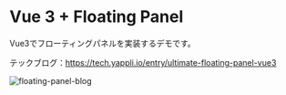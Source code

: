 # Vue 3 + Floating Panel

Vue3でフローティングパネルを実装するデモです。

テックブログ：https://tech.yappli.io/entry/ultimate-floating-panel-vue3

![floating-panel-blog](https://github.com/user-attachments/assets/517ffa5c-16cc-4ada-9cb1-4dc26ca7d5a4)
